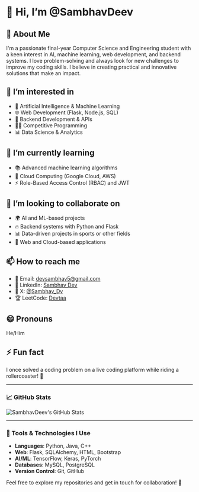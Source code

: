 # 👋 Hi, I’m @SambhavDeev

## 🚀 About Me
I'm a passionate final-year Computer Science and Engineering student with a keen interest in AI, machine learning, web development, and backend systems. I love problem-solving and always look for new challenges to improve my coding skills. I believe in creating practical and innovative solutions that make an impact.

## 👀 I’m interested in
- 🤖 Artificial Intelligence & Machine Learning
- 🌐 Web Development (Flask, Node.js, SQL)
- 🔐 Backend Development & APIs
- 🧑‍💻 Competitive Programming
- 📊 Data Science & Analytics


## 🌱 I’m currently learning
- 📚 Advanced machine learning algorithms
- 🚀 Cloud Computing (Google Cloud, AWS)
- ⚡ Role-Based Access Control (RBAC) and JWT

## 💞️ I’m looking to collaborate on
- 🌍 AI and ML-based projects
- 🔥 Backend systems with Python and Flask
- 📊 Data-driven projects in sports or other fields
- 🌱 Web and Cloud-based applications

## 📫 How to reach me
- 📧 Email: devsambhav5@gmail.com
- 💼 LinkedIn: [Sambhav Dev](https://www.linkedin.com/in/sambhav-dev-93a9a422a/)
- 🦋 X: [@Sambhav_Dv](https://x.com/sambhav_dv)
- 🏆 LeetCode: [Devtaa](https://leetcode.com/u/Devtaa/)

## 😄 Pronouns
He/Him

## ⚡ Fun fact
I once solved a coding problem on a live coding platform while riding a rollercoaster! 🎢

---

### 📈 GitHub Stats

![SambhavDeev's GitHub Stats](https://github-readme-stats.vercel.app/api?username=SambhavDeev&show_icons=true&hide_title=true&count_private=true&hide=prs&theme=radical)

---

### 🔧 Tools & Technologies I Use
- **Languages**: Python, Java, C++
- **Web**: Flask, SQLAlchemy, HTML, Bootstrap
- **AI/ML**: TensorFlow, Keras, PyTorch
- **Databases**: MySQL, PostgreSQL
- **Version Control**: Git, GitHub

Feel free to explore my repositories and get in touch for collaboration! 🚀


<!---
SambhavDeev/SambhavDeev is a ✨ special ✨ repository because its `README.md` (this file) appears on your GitHub profile.
You can click the Preview link to take a look at your changes.
--->
